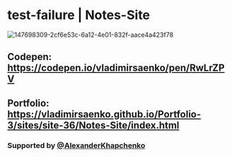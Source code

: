 # test-failure | Notes-Site

![147698309-2cf6e53c-6a12-4e01-832f-aace4a423f78](https://user-images.githubusercontent.com/56477695/147836716-e4e7720f-c92c-4bce-ba0c-e18b55c1ef4e.jpg)

## Codepen: https://codepen.io/vladimirsaenko/pen/RwLrZPV

## Portfolio: https://vladimirsaenko.github.io/Portfolio-3/sites/site-36/Notes-Site/index.html

### Supported by [@AlexanderKhapchenko](https://github.com/AlexanderKhapchenko)

